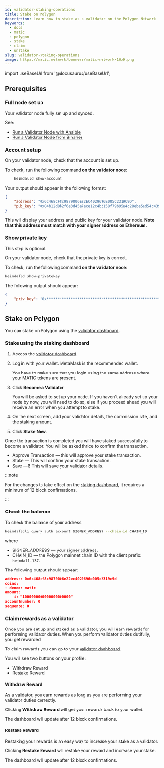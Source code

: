 ```yaml
---
id: validator-staking-operations
title: Stake on Polygon
description: Learn how to stake as a validator on the Polygon Network
keywords:
  - docs
  - matic
  - polygon
  - stake
  - claim
  - unstake
slug: validator-staking-operations
image: https://matic.network/banners/matic-network-16x9.png
---
```

import useBaseUrl from '@docusaurus/useBaseUrl';

## Prerequisites

### Full node set up

Your validator node fully set up and synced.

See:

* [Run a Validator Node with Ansible](run-validator-ansible)
* [Run a Validator Node from Binaries](run-validator-binaries)

### Account setup

On your validator node, check that the account is set up.

To check, run the following command **on the validator node**:

```sh
    heimdalld show-account
```

Your output should appear in the following format:

```json
{
    "address": "0x6c468CF8c9879006E22EC4029696E005C2319C9D",
    "pub_key": "0x04b12d8b2f6e3d45a7ace12c4b2158f79b95e4c28ebe5ad54c439be9431d7fc9dc1164210bf6a5c3b8523528b931e772c86a307e8cff4b725e6b4a77d21417bf19"
}
```

This will display your address and public key for your validator node. **Note that this address must match with your signer address on Ethereum.**

### Show private key

This step is optional.

On your validator node, check that the private key is correct.

To check, run the following command **on the validator node**:

```sh
heimdalld show-privatekey
```

The following output should appear:

```json
{
    "priv_key": "0x********************************************************"
}
```

## Stake on Polygon

You can stake on Polygon using the [validator dashboard](https://wallet.polygon.technology/staking/validators/).

### Stake using the staking dashboard

1. Access the [validator dashboard](https://wallet.polygon.technology/staking/validators/).
1. Log in with your wallet. MetaMask is the recommended wallet.

   You have to make sure that you login using the same address where your MATIC tokens are present.

1. Click **Become a Validator**

   You will be asked to set up your node. If you haven't already set up your node by now, you will need to do so, else if you proceed ahead you will receive an error when you attempt to stake.

1. On the next screen, add your validator details, the commission rate, and the staking amount.
1. Click **Stake Now**.

Once the transaction is completed you will have staked successfully to become a validator. You will be asked thrice to confirm the transaction.

* Approve Transaction — this will approve your stake transaction.
* Stake — This will confirm your stake transaction.
* Save —ß This will save your validator details.

:::note

For the changes to take effect on the [staking dashboard](https://wallet.polygon.technology/staking/my-account), it requires a minimum of 12 block confirmations.

:::

### Check the balance

To check the balance of your address:

```sh
heimdallcli query auth account SIGNER_ADDRESS --chain-id CHAIN_ID
```

where

* SIGNER_ADDRESS — your [signer address](../glossary#validator).
* CHAIN_ID — the Polygon mainnet chain ID with the client prefix: `heimdall-137`.

The following output should appear:

```json
address: 0x6c468cf8c9879006e22ec4029696e005c2319c9d
coins:
- denom: matic
amount:
    i: "1000000000000000000000"
accountnumber: 0
sequence: 0
```

### Claim rewards as a validator

Once you are set up and staked as a validator, you will earn rewards for performing validator duties. When you perform validator duties dutifully, you get rewarded.

To claim rewards you can go to your [validator dashboard](https://wallet.polygon.technology/staking/my-account).

You will see two buttons on your profile:

* Withdraw Reward
* Restake Reward

#### Withdraw Reward

As a validator, you earn rewards as long as you are performing your validator duties correctly.

Clicking **Withdraw Reward** will get your rewards back to your wallet.

The dashboard will update after 12 block confirmations.

#### Restake Reward

Restaking your rewards is an easy way to increase your stake as a validator.

Clicking **Restake Reward** will restake your reward and increase your stake.

The dashboard will update after 12 block confirmations.
